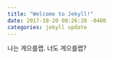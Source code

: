 ```yaml
---
title: "Welcome to Jekyll!"
date: 2017-10-20 08:26:28 -0400
categories: jekyll update
---
```


나는 게으를랩.
너도 게으를랩?
